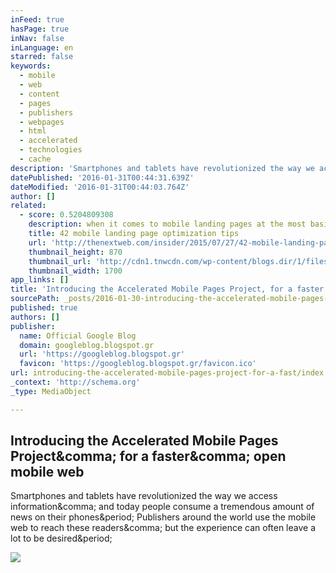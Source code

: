 ```yaml
---
inFeed: true
hasPage: true
inNav: false
inLanguage: en
starred: false
keywords:
  - mobile
  - web
  - content
  - pages
  - publishers
  - webpages
  - html
  - accelerated
  - technologies
  - cache
description: 'Smartphones and tablets have revolutionized the way we access information, and today people consume a tremendous amount of news on their phones. Publishers around the world use the mobile web to reach these readers, but the experience can often leave a lot to be desired.'
datePublished: '2016-01-31T00:44:31.639Z'
dateModified: '2016-01-31T00:44:03.764Z'
author: []
related:
  - score: 0.5204809308
    description: when it comes to mobile landing pages at the most basic level a landing page is the first interaction a customer will have with your website. Getting that first impression right is critical.
    title: 42 mobile landing page optimization tips
    url: 'http://thenextweb.com/insider/2015/07/27/42-mobile-landing-page-optimization-tips/'
    thumbnail_height: 870
    thumbnail_url: 'http://cdn1.tnwcdn.com/wp-content/blogs.dir/1/files/2015/07/optimization.jpg'
    thumbnail_width: 1700
app_links: []
title: 'Introducing the Accelerated Mobile Pages Project, for a faster, open mobile web'
sourcePath: _posts/2016-01-30-introducing-the-accelerated-mobile-pages-project-for-a-fast.md
published: true
authors: []
publisher:
  name: Official Google Blog
  domain: googleblog.blogspot.gr
  url: 'https://googleblog.blogspot.gr'
  favicon: 'https://googleblog.blogspot.gr/favicon.ico'
url: introducing-the-accelerated-mobile-pages-project-for-a-fast/index.html
_context: 'http://schema.org'
_type: MediaObject

---
```

<article style=""><h1>Introducing the Accelerated Mobile Pages Project&amp;comma; for a faster&amp;comma; open mobile web</h1><p>Smartphones and tablets have revolutionized the way we access information&amp;comma; and today people consume a tremendous amount of news on their phones&amp;period; Publishers around the world use the mobile web to reach these readers&amp;comma; but the experience can often leave a lot to be desired&amp;period;</p><img src="https://www.gstatic.com/images/branding/googlelogo/2x/googlelogo_color_284x96dp.png" /></article>